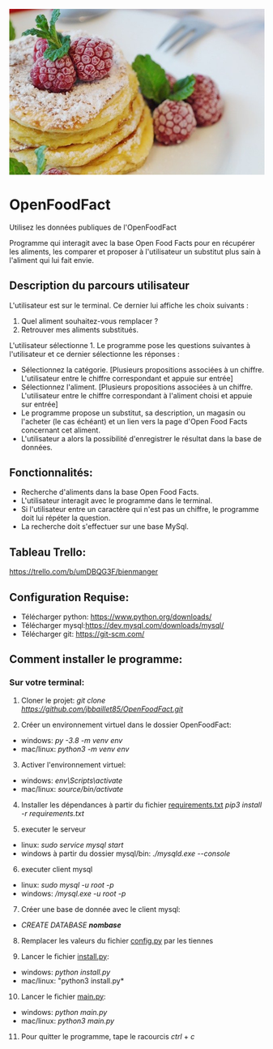 ![Github Logo](pancake.jpg)
# OpenFoodFact
Utilisez les données publiques de l'OpenFoodFact

Programme qui interagit avec la base Open Food Facts pour en récupérer les aliments, les comparer et proposer à l'utilisateur un substitut plus sain à l'aliment qui lui fait envie.

## Description du parcours utilisateur
L'utilisateur est sur le terminal. Ce dernier lui affiche les choix suivants :

1. Quel aliment souhaitez-vous remplacer ?
2. Retrouver mes aliments substitués.

L'utilisateur sélectionne 1. Le programme pose les questions suivantes à l'utilisateur et ce dernier sélectionne les réponses :

- Sélectionnez la catégorie. [Plusieurs propositions associées à un chiffre. L'utilisateur entre le chiffre correspondant et appuie sur entrée]
- Sélectionnez l'aliment. [Plusieurs propositions associées à un chiffre. L'utilisateur entre le chiffre correspondant à l'aliment choisi et appuie sur entrée]
- Le programme propose un substitut, sa description, un magasin ou l'acheter (le cas échéant) et un lien vers la page d'Open Food Facts concernant cet aliment.
- L'utilisateur a alors la possibilité d'enregistrer le résultat dans la base de données.

## Fonctionnalités:
- Recherche d'aliments dans la base Open Food Facts.
- L'utilisateur interagit avec le programme dans le terminal.
- Si l'utilisateur entre un caractère qui n'est pas un chiffre, le programme doit lui répéter la question.
- La recherche doit s'effectuer sur une base MySql.


## Tableau Trello:
https://trello.com/b/umDBQG3F/bienmanger

## Configuration Requise:
- Télécharger python: https://www.python.org/downloads/
- Télécharger mysql:https://dev.mysql.com/downloads/mysql/
- Télécharger git: https://git-scm.com/

## Comment installer le programme:
### Sur votre terminal:

1. Cloner le projet: *git clone https://github.com/jbbaillet85/OpenFoodFact.git*

2. Créer un environnement virtuel dans le dossier OpenFoodFact:
- windows: *py -3.8 -m venv env*
- mac/linux: *python3 -m venv env*

3. Activer l'environnement virtuel:
- windows: *env\Scripts\activate*
- mac/linux: *source/bin/activate*

4. Installer les dépendances à partir du fichier [requirements.txt](requirements.txt)
*pip3 install -r requirements.txt*

5. executer le serveur 
- linux: *sudo service mysql start*
- windows à partir du dossier mysql/bin: *./mysqld.exe --console*

6. executer client mysql
- linux: *sudo mysql -u root -p*
- windows: */mysql.exe -u root -p*

7. Créer une base de donnée avec le client mysql:
- *CREATE DATABASE __nombase__*

8. Remplacer les valeurs du fichier [config.py](config.py) par les tiennes

9. Lancer le fichier [install.py](install.py):
- windows: *python install.py*
- mac/linux: "python3 install.py*

10. Lancer le fichier [main.py](main.py):
- windows: *python main.py*
- mac/linux: *python3 main.py*

11. Pour quitter le programme, tape le racourcis *ctrl* + *c*
